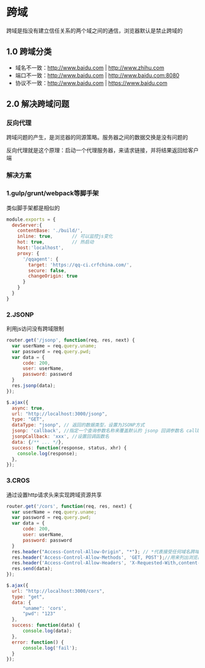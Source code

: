 # 跨域
跨域是指没有建立信任关系的两个域之间的通信，浏览器默认是禁止跨域的

## 1.0 跨域分类
- 域名不一致：http://www.baidu.com | http://www.zhihu.com
- 端口不一致：http://www.baidu.com | http://www.baidu.com:8080
- 协议不一致：http://www.baidu.com | https://www.baidu.com 

## 2.0 解决跨域问题

### 反向代理
跨域问题的产生，是浏览器的同源策略。服务器之间的数据交换是没有问题的

反向代理就是这个原理：启动一个代理服务器，来请求链接，并将结果返回给客户端

### 解决方案

### 1.gulp/grunt/webpack等脚手架
类似脚手架都是相似的
```js
module.exports = {
  devServer:{
    contentBase: './build/',
    inline: true,       // 可以监控js变化
    hot: true,          // 热启动
    host:'localhost',
    proxy: {
      '/qqagent': {
        target: 'https://qq-ci.crfchina.com/',
        secure: false,
        changeOrigin: true
      }
    }
  }
}
```



### 2.JSONP
利用js访问没有跨域限制
```js
router.get('/jsonp', function(req, res, next) {
  var userName = req.query.uname;
  var password = req.query.pwd;
  var data = {
      code: 200,
      user: userName,
      password: password
  }
  res.jsonp(data);
});

$.ajax({
  async: true,
  url: "http://localhost:3000/jsonp",
  type: "GET",
  dataType: "jsonp", // 返回的数据类型，设置为JSONP方式
  jsonp: 'callback', //指定一个查询参数名称来覆盖默认的 jsonp 回调参数名 callback
  jsonpCallback: 'xxx', //设置回调函数名
  data: {/** ... */},
  success: function(response, status, xhr) {
    console.log(response);
  },
});
```



### 3.CROS
通过设置http请求头来实现跨域资源共享
```js
router.get('/cors', function(req, res, next) {
  var userName = req.query.uname;
  var password = req.query.pwd;
  var data = {
      code: 200,
      user: userName,
      password: password
  }
  res.header("Access-Control-Allow-Origin", "*"); // *代表接受任何域名跨域,可使用指定ip替换*
  res.header('Access-Control-Allow-Methods', 'GET, POST');//用来列出浏览器的cors请求还会用到那些http方法.
  res.header('Access-Control-Allow-Headers', 'X-Requested-With,content-type, Authorization');//用来指定浏览器cors请求发送的头信息字段,可不写
  res.send(data);
});

$.ajax({
  url: "http://localhost:3000/cors",
  type: "get",
  data: {
      "uname": 'cors',
      "pwd": "123"
  },
  success: function(data) {
      console.log(data);
  },
  error: function() {
      console.log('fail');
  }
});
```



